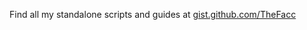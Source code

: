 Find all my standalone scripts and guides at [gist.github.com/TheFacc](https://gist.github.com/TheFacc)
